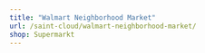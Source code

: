 ```yaml
---
title: "Walmart Neighborhood Market"
url: /saint-cloud/walmart-neighborhood-market/
shop: Supermarkt
---
```


